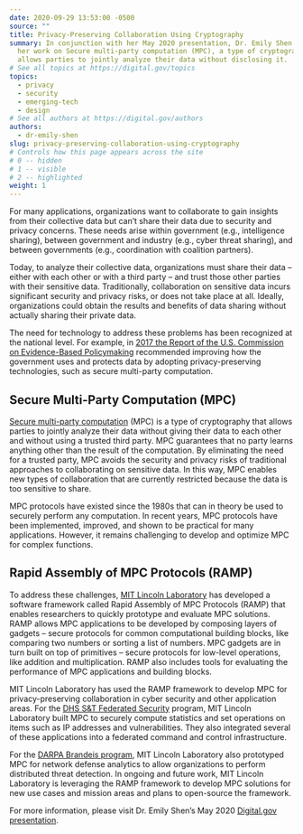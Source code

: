 ```yaml
---
date: 2020-09-29 13:53:00 -0500
source: ""
title: Privacy-Preserving Collaboration Using Cryptography
summary: In conjunction with her May 2020 presentation, Dr. Emily Shen outlines
  her work on Secure multi-party computation (MPC), a type of cryptography that
  allows parties to jointly analyze their data without disclosing it.
# See all topics at https://digital.gov/topics
topics:
  - privacy
  - security
  - emerging-tech
  - design
# See all authors at https://digital.gov/authors
authors:
  - dr-emily-shen
slug: privacy-preserving-collaboration-using-cryptography
# Controls how this page appears across the site
# 0 -- hidden
# 1 -- visible
# 2 -- highlighted
weight: 1
---
```

For many applications, organizations want to collaborate to gain insights from their collective data but can’t share their data due to security and privacy concerns. These needs arise within government (e.g., intelligence sharing), between government and industry (e.g., cyber threat sharing), and between governments (e.g., coordination with coalition partners).

Today, to analyze their collective data, organizations must share their data – either with each other or with a third party – and trust those other parties with their sensitive data. Traditionally, collaboration on sensitive data incurs significant security and privacy risks, or does not take place at all. Ideally, organizations could obtain the results and benefits of data sharing without actually sharing their private data.

The need for technology to address these problems has been recognized at the national level. For example, in [2017 the Report of the U.S. Commission on Evidence-Based Policymaking](https://www.cep.gov/cep-final-report.html) recommended improving how the government uses and protects data by adopting privacy-preserving technologies, such as secure multi-party computation.

## Secure Multi-Party Computation (MPC)

[Secure multi-party computation](https://en.wikipedia.org/wiki/Secure_multi-party_computation) (MPC) is a type of cryptography that allows parties to jointly analyze their data without giving their data to each other and without using a trusted third party. MPC guarantees that no party learns anything other than the result of the computation. By eliminating the need for a trusted party, MPC avoids the security and privacy risks of traditional approaches to collaborating on sensitive data. In this way, MPC enables new types of collaboration that are currently restricted because the data is too sensitive to share.

MPC protocols have existed since the 1980s that can in theory be used to securely perform any computation. In recent years, MPC protocols have been implemented, improved, and shown to be practical for many applications. However, it remains challenging to develop and optimize MPC for complex functions.

## Rapid Assembly of MPC Protocols (RAMP)

To address these challenges, [MIT Lincoln Laboratory](https://www.ll.mit.edu/) has developed a software framework called Rapid Assembly of MPC Protocols (RAMP) that enables researchers to quickly prototype and evaluate MPC solutions. RAMP allows MPC applications to be developed by composing layers of gadgets – secure protocols for common computational building blocks, like comparing two numbers or sorting a list of numbers. MPC gadgets are in turn built on top of primitives – secure protocols for low-level operations, like addition and multiplication. RAMP also includes tools for evaluating the performance of MPC applications and building blocks.

MIT Lincoln Laboratory has used the RAMP framework to develop MPC for privacy-preserving collaboration in cyber security and other application areas. For the [DHS S&T Federated Security](https://www.dhs.gov/science-and-technology/federated-security) program, MIT Lincoln Laboratory built MPC to securely compute statistics and set operations on items such as IP addresses and vulnerabilities. They also integrated several of these applications into a federated command and control infrastructure.

For the [DARPA Brandeis program](https://www.darpa.mil/program/brandeis), MIT Lincoln Laboratory also prototyped MPC for network defense analytics to allow organizations to perform distributed threat detection. In ongoing and future work, MIT Lincoln Laboratory is leveraging the RAMP framework to develop MPC solutions for new use cases and mission areas and plans to open-source the framework.

For more information, please visit Dr. Emily Shen’s May 2020 [Digital.gov presentation](https://digital.gov/event/2020/05/05/dr-emily-shen-on-secure/).